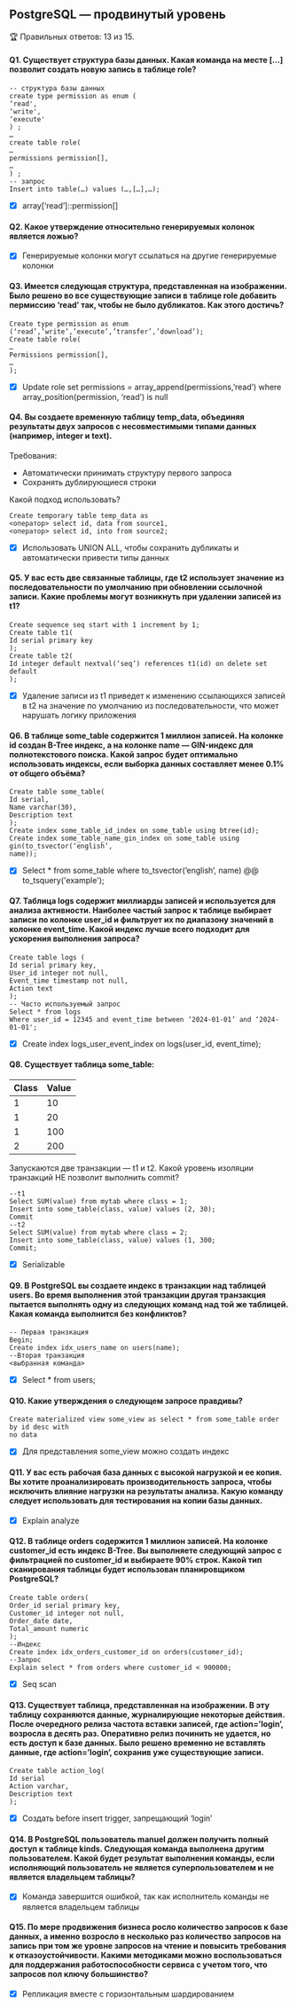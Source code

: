 ## PostgreSQL — продвинутый уровень

🏆 Правильных ответов: 13 из 15.

#### Q1. Существует структура базы данных. Какая команда на месте […] позволит создать новую запись в таблице role?

```
-- структура базы данных
create type permission as enum (
‘read',
‘write',
‘execute'
) ;
…
create table role(
…
permissions permission[],
…
) ;
-- запрос
Insert into table(…) values (…,[…],…);
```

- [x] array[‘read’]::permission[]

#### Q2. Какое утверждение относительно генерируемых колонок является ложью?

- [x] Генерируемые колонки могут ссылаться на другие генерируемые колонки

#### Q3. Имеется следующая структура, представленная на изображении. Было решено во все существующие записи в таблице role добавить пермиссию ‘read’ так, чтобы не было дубликатов. Как этого достичь?

```
Create type permission as enum (‘read’,’write’,’execute’,’transfer’,’download’);
Create table role(
…
Permissions permission[],
…
);
```

- [x] Update role set permissions = array_append(permissions,’read’) where array_position(permission, ‘read’) is null

#### Q4. Вы создаете временную таблицу temp_data, объединяя результаты двух запросов с несовместимыми типами данных (например, integer и text).

Требования:

- Автоматически принимать структуру первого запроса
- Сохранять дублирующиеся строки

Какой подход использовать?

```
Create temporary table temp_data as
<оператор> select id, data from source1,
<оператор> select id, into from source2;
```

- [x] Использовать UNION ALL, чтобы сохранить дубликаты и автоматически привести типы данных

#### Q5. У вас есть две связанные таблицы, где t2 использует значение из последовательности по умолчанию при обновлении ссылочной записи. Какие проблемы могут возникнуть при удалении записей из t1?

```
Create sequence seq start with 1 increment by 1;
Create table t1(
Id serial primary key
);
Create table t2(
Id integer default nextval(‘seq’) references t1(id) on delete set default
);
```

- [x] Удаление записи из t1 приведет к изменению ссылающихся записей в t2 на значение по умолчанию из последовательности, что может нарушать логику приложения

#### Q6. В таблице some_table содержится 1 миллион записей. На колонке id создан B-Tree индекс, а на колонке name — GIN-индекс для полнотекстового поиска. Какой запрос будет оптимально использовать индексы, если выборка данных составляет менее 0.1% от общего объёма?

```
Create table some_table(
Id serial,
Name varchar(30),
Description text
);
Create index some_table_id_index on some_table using btree(id);
Create index some_table_name_gin_index on some_table using gin(to_tsvector(‘english’,
name));
```

- [x] Select * from some_table where to_tsvector(‘english’, name) @@ to_tsquery('example');

#### Q7. Таблица logs содержит миллиарды записей и используется для анализа активности. Наиболее частый запрос к таблице выбирает записи по колонке user_id и фильтрует их по диапазону значений в колонке event_time. Какой индекс лучше всего подходит для ускорения выполнения запроса?

```
Create table logs (
Id serial primary key,
User_id integer not null,
Event_time timestamp not null,
Action text
);
-- Часто используемый запрос
Select * from logs
Where user_id = 12345 and event_time between ‘2024-01-01’ and ‘2024-01-01';
```

- [x] Create index logs_user_event_index on logs(user_id, event_time);

#### Q8. Существует таблица some_table:

| Class | Value |
|-------|-------|
| 1     | 10    |
| 1     | 20    |
| 1     | 100   |
| 2     | 200   |

Запускаются две транзакции — t1 и t2. Какой уровень изоляции транзакций НЕ позволит выполнить commit?

```
--t1
Select SUM(value) from mytab where class = 1;
Insert into some_table(class, value) values (2, 30);
Commit
--t2
Select SUM(value) from mytab where class = 2;
Insert into some_table(class, value) values (1, 300;
Commit;
```

- [x] Serializable

#### Q9. В PostgreSQL вы создаете индекс в транзакции над таблицей users. Во время выполнения этой транзакции другая транзакция пытается выполнять одну из следующих команд над той же таблицей. Какая команда выполнится без конфликтов?

```
-- Первая транзкация
Begin;
Create index idx_users_name on users(name);
--Вторая транзакция
<выбранная команда>
```

- [x] Select * from users;

#### Q10. Какие утверждения о следующем запросе правдивы?

```
Create materialized view some_view as select * from some_table order by id desc with
no data
```

- [x] Для представления some_view можно создать индекс

#### Q11. У вас есть рабочая база данных с высокой нагрузкой и ее копия. Вы хотите проанализировать производительность запроса, чтобы исключить влияние нагрузки на результаты анализа. Какую команду следует использовать для тестирования на копии базы данных.

- [x] Explain analyze

#### Q12. В таблице orders содержится 1 миллион записей. На колонке customer_id есть индекс B-Tree. Вы выполняете следующий запрос с фильтрацией по customer_id и выбираете 90% строк. Какой тип сканирования таблицы будет использован планировщиком PostgreSQL?

```
Create table orders(
Order_id serial primary key,
Customer_id integer not null,
Order_date date,
Total_amount numeric
);
--Индекс
Create index idx_orders_customer_id on orders(customer_id);
--Запрос
Explain select * from orders where customer_id < 900000;
```

- [x] Seq scan

#### Q13. Существует таблица, представленная на изображении. В эту таблицу сохраняются данные, журналирующие некоторые действия. После очередного релиза частота вставки записей, где action=’login’, возросла в десять раз. Оперативно релиз починить не удается, но есть доступ к базе данных. Было решено временно не вставлять данные, где action=’login’, сохранив уже существующие записи.

```
Create table action_log(
Id serial
Action varchar,
Description text
);
```

- [x] Создать before insert trigger, запрещающий ‘login’

#### Q14. В PostgreSQL пользователь manuel должен получить полный доступ к таблице kinds. Следующая команда выполнена другим пользователем. Какой будет результат выполнения команды, если исполняющий пользователь не является суперпользователем и не является владельцем таблицы?

- [x] Команда завершится ошибкой, так как исполнитель команды не является владельцем таблицы

#### Q15. По мере продвижения бизнеса росло количество запросов к базе данных, а именно возросло в несколько раз количество запросов на запись при том же уровне запросов на чтение и повысить требования к отказоустойчивости. Какими методиками можно воспользоваться для поддержания работоспособности сервиса с учетом того, что запросов пол ключу большинство?

- [x] Репликация вместе с горизонтальным шардированием
